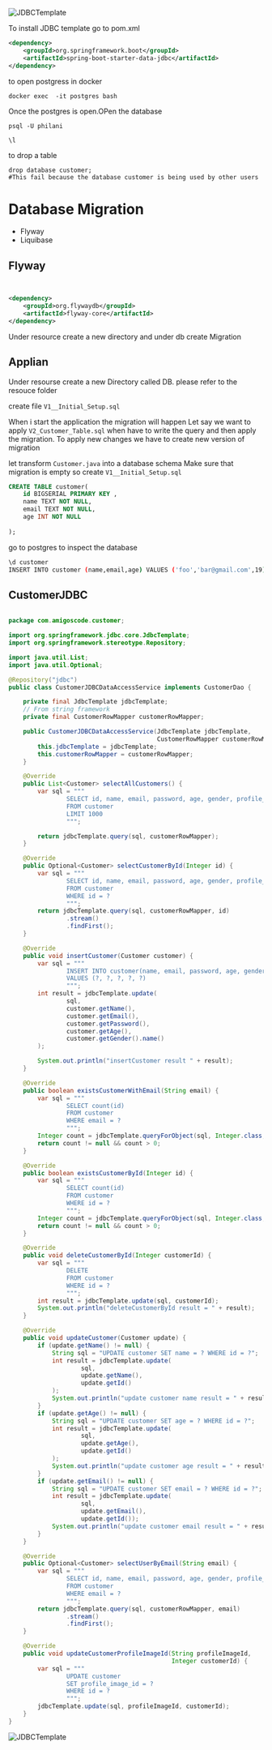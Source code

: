 ![JDBCTemplate](JBDC/JDBCTemplate.png)

To install JDBC template
go to pom.xml
```xml
<dependency>
    <groupId>org.springframework.boot</groupId>
    <artifactId>spring-boot-starter-data-jdbc</artifactId>
</dependency>
```
to open postgress in docker
```shell
docker exec  -it postgres bash
```
Once the postgres is open.OPen the database
```shell
psql -U philani
```
```shell
\l
```
to drop a table
```shell
drop database customer;
#This fail because the database customer is being used by other users
```

# Database Migration
- Flyway
- Liquibase

## Flyway
```xml


<dependency>
    <groupId>org.flywaydb</groupId>
    <artifactId>flyway-core</artifactId>
</dependency>
```

Under resource create a new directory
and under db create Migration

## Applian
 Under resourse create a new Directory called DB. please refer to the resouce folder
 
create file `V1__Initial_Setup.sql`

When i start the application the migration will happen
Let say we want to apply `V2_Customer_Table.sql` when have to write the query and then apply the migration.
To apply new changes we have to create new version of migration


let transform `Customer.java` into a database schema
Make sure that migration is empty so create `V1__Initial_Setup.sql`
```sql
CREATE TABLE customer(
    id BIGSERIAL PRIMARY KEY ,
    name TEXT NOT NULL,
    email TEXT NOT NULL,
    age INT NOT NULL 
                     
);

```
go to postgres to inspect the database

```bash
\d customer
INSERT INTO customer (name,email,age) VALUES ('foo','bar@gmail.com',19);

```
  

## CustomerJDBC
```java

package com.amigoscode.customer;

import org.springframework.jdbc.core.JdbcTemplate;
import org.springframework.stereotype.Repository;

import java.util.List;
import java.util.Optional;

@Repository("jdbc")
public class CustomerJDBCDataAccessService implements CustomerDao {

    private final JdbcTemplate jdbcTemplate;
    // From string framework
    private final CustomerRowMapper customerRowMapper;

    public CustomerJDBCDataAccessService(JdbcTemplate jdbcTemplate,
                                         CustomerRowMapper customerRowMapper) {
        this.jdbcTemplate = jdbcTemplate;
        this.customerRowMapper = customerRowMapper;
    }

    @Override
    public List<Customer> selectAllCustomers() {
        var sql = """
                SELECT id, name, email, password, age, gender, profile_image_id
                FROM customer
                LIMIT 1000
                """;

        return jdbcTemplate.query(sql, customerRowMapper);
    }

    @Override
    public Optional<Customer> selectCustomerById(Integer id) {
        var sql = """
                SELECT id, name, email, password, age, gender, profile_image_id
                FROM customer
                WHERE id = ?
                """;
        return jdbcTemplate.query(sql, customerRowMapper, id)
                .stream()
                .findFirst();
    }

    @Override
    public void insertCustomer(Customer customer) {
        var sql = """
                INSERT INTO customer(name, email, password, age, gender)
                VALUES (?, ?, ?, ?, ?)
                """;
        int result = jdbcTemplate.update(
                sql,
                customer.getName(),
                customer.getEmail(),
                customer.getPassword(),
                customer.getAge(),
                customer.getGender().name()
        );

        System.out.println("insertCustomer result " + result);
    }

    @Override
    public boolean existsCustomerWithEmail(String email) {
        var sql = """
                SELECT count(id)
                FROM customer
                WHERE email = ?
                """;
        Integer count = jdbcTemplate.queryForObject(sql, Integer.class, email);
        return count != null && count > 0;
    }

    @Override
    public boolean existsCustomerById(Integer id) {
        var sql = """
                SELECT count(id)
                FROM customer
                WHERE id = ?
                """;
        Integer count = jdbcTemplate.queryForObject(sql, Integer.class, id);
        return count != null && count > 0;
    }

    @Override
    public void deleteCustomerById(Integer customerId) {
        var sql = """
                DELETE
                FROM customer
                WHERE id = ?
                """;
        int result = jdbcTemplate.update(sql, customerId);
        System.out.println("deleteCustomerById result = " + result);
    }

    @Override
    public void updateCustomer(Customer update) {
        if (update.getName() != null) {
            String sql = "UPDATE customer SET name = ? WHERE id = ?";
            int result = jdbcTemplate.update(
                    sql,
                    update.getName(),
                    update.getId()
            );
            System.out.println("update customer name result = " + result);
        }
        if (update.getAge() != null) {
            String sql = "UPDATE customer SET age = ? WHERE id = ?";
            int result = jdbcTemplate.update(
                    sql,
                    update.getAge(),
                    update.getId()
            );
            System.out.println("update customer age result = " + result);
        }
        if (update.getEmail() != null) {
            String sql = "UPDATE customer SET email = ? WHERE id = ?";
            int result = jdbcTemplate.update(
                    sql,
                    update.getEmail(),
                    update.getId());
            System.out.println("update customer email result = " + result);
        }
    }

    @Override
    public Optional<Customer> selectUserByEmail(String email) {
        var sql = """
                SELECT id, name, email, password, age, gender, profile_image_id
                FROM customer
                WHERE email = ?
                """;
        return jdbcTemplate.query(sql, customerRowMapper, email)
                .stream()
                .findFirst();
    }

    @Override
    public void updateCustomerProfileImageId(String profileImageId,
                                             Integer customerId) {
        var sql = """
                UPDATE customer
                SET profile_image_id = ?
                WHERE id = ?
                """;
        jdbcTemplate.update(sql, profileImageId, customerId);
    }
}

```
![JDBCTemplate](JBDC/Row-Mapper.png)
